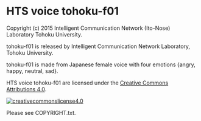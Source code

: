 # HTS voice tohoku-f01
Copyright (c) 2015 Intelligent Communication Network (Ito-Nose) Laboratory
                   Tohoku University.

tohoku-f01 is released by Intelligent Communication Network Laboratory, Tohoku University.

tohoku-f01 is made from Japanese female voice with four emotions {angry, happy, neutral, sad}.

HTS voice tohoku-f01 are licensed under the [Creative Commons Attributions 4.0](http://creativecommons.org/licenses/by/4.0/).

<a rel="license" href="http://creativecommons.org/licenses/by/4.0/"><img alt="creativecommonslicense4.0" style="border-width:0" src="https://i.creativecommons.org/l/by/4.0/88x31.png" /></a><br />

Please see COPYRIGHT.txt.
